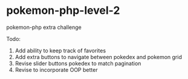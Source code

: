 # pokemon-php-level-2
pokemon-php extra challenge

Todo:
<ol>
  <li>Add ability to keep track of favorites</li>
  <li>Add extra buttons to navigate between pokedex and pokemon grid</li>
  <li>Revise slider buttons pokedex to match pagination</li>
  <li>Revise to incorporate OOP better</li>
  
